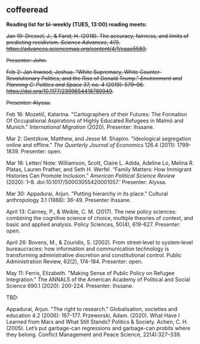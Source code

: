 ## coffeeread

**Reading list for bi-weekly (TUES, 13:00) reading meets:**

~~Jan 19: Dressel, J., & Farid, H. (2018). The accuracy, fairness, and limits of predicting recidivism. _Science Advances_, 4(1). https://advances.sciencemag.org/content/4/1/eaao5580.~~

~~Presenter: John.~~

~~Feb 2: Jan Inwood, Joshua. “White Supremacy, White Counter-Revolutionary Politics, and the Rise of Donald Trump.” _Environment and Planning C: Politics and Space_ 37, no. 4 (2019): 579–96. https://doi.org/10.1177/2399654418789949.~~

~~Presenter: Alyssa.~~

Feb 16: Mozetič, Katarina. "Cartographers of their Futures: The Formation Of Occupational Aspirations of Highly Educated Refugees in Malmö and Munich." _International Migration_ (2020).
Presenter: Ihssane.

Mar 2: Gentzkow, Matthew, and Jesse M. Shapiro. "Ideological segregation online and offline." _The Quarterly Journal of Economics_ 126.4 (2011): 1799-1839.
Presenter: open.

Mar 16: Letter/ Note: Williamson, Scott, Claire L. Adida, Adeline Lo, Melina R. Platas, Lauren Prather, and Seth H. Werfel. “Family Matters: How Immigrant Histories Can Promote Inclusion.” _American Political Science Review_ (2020): 1–8. doi:10.1017/S0003055420001057.’
Presenter: Alyssa.

Mar 30: Appadurai, Arjun. "Putting hierarchy in its place." Cultural anthropology 3.1 (1988): 36-49.
Presenter Ihssane.

April 13: Cairney, P., & Weible, C. M. (2017). The new policy sciences: combining the cognitive science of choice, multiple theories of context, and basic and applied analysis. Policy Sciences, 50(4), 619-627.
Presenter: open. 

April 26: Bovens, M., & Zouridis, S. (2002). From street‐level to system‐level bureaucracies: how information and communication technology is transforming administrative discretion and constitutional control. Public Administration Review, 62(2), 174-184.
Presenter: open. 

May 11: Ferris, Elizabeth. "Making Sense of Public Policy on Refugee Integration." The ANNALS of the American Academy of Political and Social Science 690.1 (2020): 200-224.
Presenter: Ihssane.

TBD:

Appadurai, Arjun. "The right to research." Globalisation, societies and education 4.2 (2006): 167-177.
Przeworski, Adam. (2020). What Have I Learned from Marx and What Still Stands? Politics & Society.
Achen, C. H. (2005). Let’s put garbage-can regressions and garbage-can probits where they belong. Conflict Management and Peace Science, 22(4):327–339.
